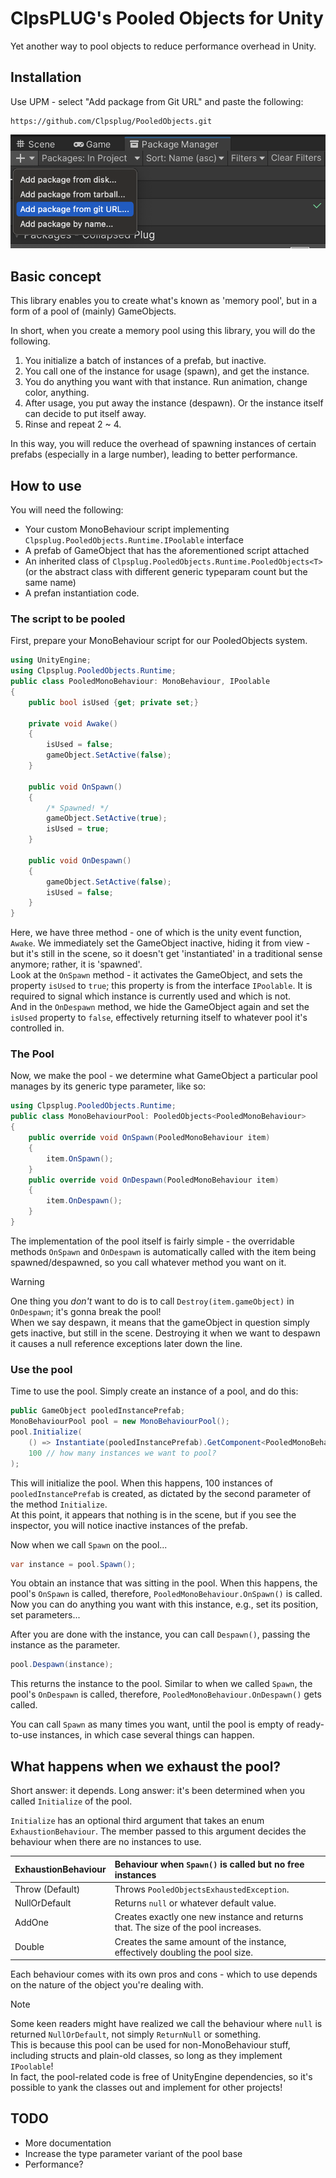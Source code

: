 # ClpsPLUG's Pooled Objects for Unity

Yet another way to pool objects to reduce performance overhead in Unity.

## Installation

Use UPM - select "Add package from Git URL" and paste the following:

```
https://github.com/Clpsplug/PooledObjects.git
```

![add package](ManualImages~/upm.png)

## Basic concept

This library enables you to create what's known as 'memory pool',
but in a form of a pool of (mainly) GameObjects.

In short, when you create a memory pool using this library,
you will do the following.

1. You initialize a batch of instances of a prefab, but inactive.
2. You call one of the instance for usage (spawn), and get the instance.
3. You do anything you want with that instance. Run animation, change color, anything.
4. After usage, you put away the instance (despawn). Or the instance itself can decide to put itself away.
5. Rinse and repeat 2 ~ 4.

In this way, you will reduce the overhead of spawning instances of certain prefabs
(especially in a large number), leading to better performance.

## How to use

You will need the following:

* Your custom MonoBehaviour script implementing `Clpsplug.PooledObjects.Runtime.IPoolable` interface
* A prefab of GameObject that has the aforementioned script attached
* An inherited class of `Clpsplug.PooledObjects.Runtime.PooledObjects<T>` (or the abstract class with different generic
  typeparam count but the same name)
* A prefan instantiation code.

### The script to be pooled

First, prepare your MonoBehaviour script for our PooledObjects system.

```csharp
using UnityEngine;
using Clpsplug.PooledObjects.Runtime;
public class PooledMonoBehaviour: MonoBehaviour, IPoolable
{
    public bool isUsed {get; private set;}
    
    private void Awake()
    {
        isUsed = false;
        gameObject.SetActive(false);
    }
    
    public void OnSpawn()
    {
        /* Spawned! */
        gameObject.SetActive(true);
        isUsed = true;
    }
    
    public void OnDespawn()
    {
        gameObject.SetActive(false);
        isUsed = false;
    }
}
```

Here, we have three method - one of which is the unity event function, `Awake`.
We immediately set the GameObject inactive, hiding it from view - but it's still in the scene,
so it doesn't get 'instantiated' in a traditional sense anymore;
rather, it is 'spawned'.  
Look at the `OnSpawn` method - it activates the GameObject, and sets the property `isUsed` to `true`;
this property is from the interface `IPoolable`.
It is required to signal which instance is currently used and which is not.  
And in the `OnDespawn` method, we hide the GameObject again and set the `isUsed` property to `false`,
effectively returning itself to whatever pool it's controlled in.

### The Pool

Now, we make the pool - we determine what GameObject a particular pool manages by its generic type parameter, like so:

```csharp
using Clpsplug.PooledObjects.Runtime;
public class MonoBehaviourPool: PooledObjects<PooledMonoBehaviour>
{
    public override void OnSpawn(PooledMonoBehaviour item)
    {
        item.OnSpawn();
    }
    public override void OnDespawn(PooledMonoBehaviour item)
    {
        item.OnDespawn();
    }    
}
```

The implementation of the pool itself is fairly simple - the overridable methods `OnSpawn` and `OnDespawn`
is automatically called with the item being spawned/despawned, so you call whatever method you want on it.

> [!WARNING]  
> One thing you *don't* want to do is to call `Destroy(item.gameObject)` in `OnDespawn`; it's gonna break the pool!  
> When we say despawn, it means that the gameObject in question simply gets inactive, but still in the scene.
> Destroying it when we want to despawn it causes a null reference exceptions later down the line.

### Use the pool

Time to use the pool. Simply create an instance of a pool, and do this:

```csharp
public GameObject pooledInstancePrefab;
MonoBehaviourPool pool = new MonoBehaviourPool();
pool.Initialize(
    () => Instantiate(pooledInstancePrefab).GetComponent<PooledMonoBehaviour>(),
    100 // how many instances we want to pool?
);
```

This will initialize the pool. When this happens, 100 instances of `pooledInstancePrefab` is created,
as dictated by the second parameter of the method `Initialize`.  
At this point, it appears that nothing is in the scene,
but if you see the inspector, you will notice inactive instances of the prefab.

Now when we call `Spawn` on the pool...

```csharp
var instance = pool.Spawn();
```

You obtain an instance that was sitting in the pool. When this happens, the pool's `OnSpawn` is called,
therefore, `PooledMonoBehaviour.OnSpawn()` is called.
Now you can do anything you want with this instance,
e.g., set its position, set parameters...

After you are done with the instance, you can call `Despawn()`, passing the instance as the parameter.

```csharp
pool.Despawn(instance);
```

This returns the instance to the pool. Similar to when we called `Spawn`,
the pool's `OnDespawn` is called, therefore, `PooledMonoBehaviour.OnDespawn()` gets called.

You can call `Spawn` as many times you want, until the pool is empty of ready-to-use instances,
in which case several things can happen.

## What happens when we exhaust the pool?

Short answer: it depends. Long answer: it's been determined when you called `Initialize` of the pool.

`Initialize` has an optional third argument that takes an enum `ExhaustionBehaviour`.
The member passed to this argument decides the behaviour when there are no instances to use.

| ExhaustionBehaviour | Behaviour when `Spawn()` is called but no free instances                           |
|:--------------------|:-----------------------------------------------------------------------------------|
| Throw (Default)     | Throws `PooledObjectsExhaustedException`.                                          |
| NullOrDefault       | Returns `null` or whatever default value.                                          |
| AddOne              | Creates exactly one new instance and returns that. The size of the pool increases. |
| Double              | Creates the same amount of the instance, effectively doubling the pool size.       |

Each behaviour comes with its own pros and cons - which to use depends on the nature of the object you're dealing with.

> [!NOTE]  
> Some keen readers might have realized we call the behaviour where `null` is returned `NullOrDefault`,
> not simply `ReturnNull` or something.  
> This is because this pool can be used for non-MonoBehaviour stuff, including structs and plain-old classes,
> so long as they implement `IPoolable`!  
> In fact, the pool-related code is free of UnityEngine dependencies, so it's possible to yank the classes out
> and implement for other projects!


## TODO

* More documentation
* Increase the type parameter variant of the pool base
* Performance?
